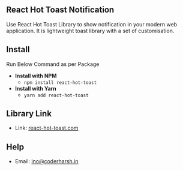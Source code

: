 ## React Hot Toast Notification

Use React Hot Toast Library to show notification in your modern web application. It is lightweight toast library with a set of customisation.

## Install

Run Below Command as per Package

- **Install with NPM**
  - `npm install react-hot-toast`
- **Install with Yarn**
  - `yarn add react-hot-toast`

## Library Link

- Link: [react-hot-toast.com](https://react-hot-toast.com/)

## Help

- Email: [ino@coderharsh.in](mailto:info@coderharsh.in)
